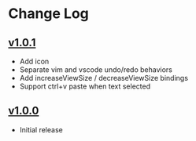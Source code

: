 # Change Log

## [v1.0.1](https://github.com/migrs/vscode-vimacs/compare/v1.0.0...v1.0.1)

- Add icon
- Separate vim and vscode undo/redo behaviors
- Add increaseViewSize / decreaseViewSize bindings
- Support ctrl+v paste when text selected

## [v1.0.0](https://github.com/migrs/vscode-vimacs/compare/90aa310...v1.0.0)

- Initial release
